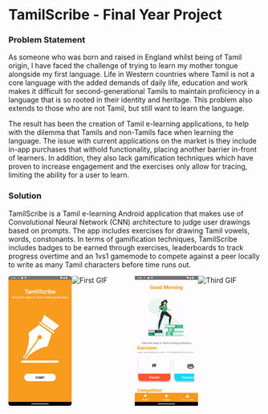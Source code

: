 # TamilScribe - Final Year Project

### Problem Statement
As someone who was born and raised in England whilst being of Tamil origin, I have faced the challenge of trying to learn my mother tongue alongside my first language.       Life in Western countries where Tamil is not a core language with the added demands of daily life, education and work makes it difficult for second-generational Tamils to maintain proficiency in a language that is so rooted in their identity and heritage. This problem also extends to those who are not Tamil, but still want to learn the language.

The result has been the creation of Tamil e-learning applications, to help with the dilemma that Tamils and non-Tamils face when learning the language. The issue with current applications on the market is they include in-app purchases that withold functionality, placing another barrier in-front of learners. In addition, they also lack gamification techniques which have proven to increase engagement and the exercises only allow for tracing, limiting the ability for a user to learn.  

### Solution
TamilScribe is a Tamil e-learning Android application that makes use of Convolutional Neural Network (CNN) architecture to judge user drawings based on prompts. The app includes exercises for drawing Tamil vowels, words, constonants. In terms of gamification techniques, TamilScribe includes badges to be earned through exercises, leaderboards to track progress overtime and an 1vs1 gamemode to compete against a peer locally to write as many Tamil characters before time runs out.   

<div style="display: flex; justify-content: space-between;">
  <img src="Images/0.png" alt="First PNG" style="width: 25%;"/>
  <img src="Images/1.gif" alt="First GIF" style="width: 25%;"/>
  <img src="Images/2.gif" alt="Second GIF" style="width: 25%;"/>
  <img src="Images/3.gif" alt="Third GIF" style="width: 25%;"/>
</div>